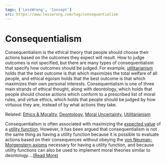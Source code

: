 ```yaml
---
tags: ['LessWrong', 'Concept']
src: https://www.lesswrong.com/tag/consequentialism
---
```


# Consequentialism
Consequentialism is the ethical theory that people should choose their actions based on the outcomes they expect will result. How to judge outcomes is not specified, but there are many types of consequentialism that specify how outcomes should be judged. For example, [utilitarianism](https://www.lesswrong.com/tag/utilitarianism) holds that the best outcome is that which maximizes the total welfare of all people, and ethical egoism holds that the best outcome is that which maximizes their own personal interests. Consequentialism is one of three main strands of ethical thought, along with deontology, which holds that people should choose actions which conform to a prescribed list of moral rules, and virtue ethics, which holds that people should be judged by how virtuous they are, instead of by what actions they take.

Related: [Ethics & Morality](https://www.lesswrong.com/tag/ethics-and-morality), [Deontology](http://lesswrong.com/tag/deontology), [Moral Uncertainty](/tag/moral-uncertainty), [Utilitarianism](https://www.lesswrong.com/tag/utilitarianism)

Consequentialism is often associated with maximizing the [expected value](https://www.lesswrong.com/tag/expected-utility) of a [utility function](https://www.lesswrong.com/tag/utility-functions). However, it has been argued that consequentialism is not the same thing as having a utility function because it is possible to evaluate actions based on their consequences without obeying the [von Neuman-Morgenstern axioms](http://en.wikipedia.org/wiki/Von_Neumann%E2%80%93Morgenstern_utility_theorem) necessary for having a utility function, and because utility functions can also be used to implement moral theories similar to deontology....[(Read More)]()

